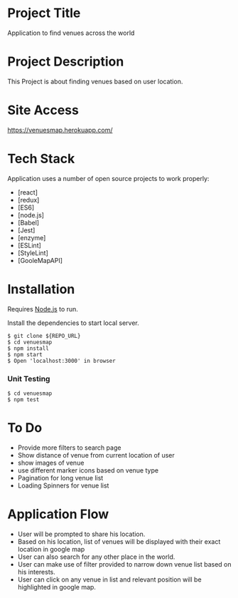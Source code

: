 # Project Title

Application to find venues across the world

# Project Description

This Project is about finding venues based on user location.

# Site Access

https://venuesmap.herokuapp.com/

# Tech Stack

Application uses a number of open source projects to work properly:

* [react]
* [redux]
* [ES6]
* [node.js]
* [Babel]
* [Jest]
* [enzyme]
* [ESLint]
* [StyleLint]
* [GooleMapAPI]

# Installation

Requires [Node.js](https://nodejs.org/) to run.

Install the dependencies to start local server.

```
$ git clone ${REPO_URL}
$ cd venuesmap
$ npm install
$ npm start
$ Open 'localhost:3000' in browser
```

### Unit Testing

```
$ cd venuesmap
$ npm test

```

# To Do

- Provide more filters to search page
- Show distance of venue from current location of user
- show images of venue
- use different marker icons based on venue type 
- Pagination for long venue list
- Loading Spinners for venue list

# Application Flow

- User will be prompted to share his location.
- Based on his location, list of venues will be displayed with their exact location in google map
- User can also search for any other place in the world.
- User can make use of filter provided to narrow down venue list based on his interests.
- User can click on any venue in list and relevant position will be highlighted in google map.
